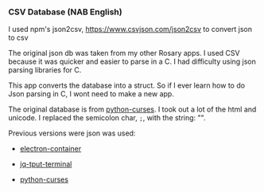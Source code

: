 ### CSV Database (NAB English)

I used npm's json2csv, https://www.csvjson.com/json2csv to convert json to csv

The original json db was taken from my other Rosary apps. I used CSV because it was quicker and easier to parse in a C. I had difficulty using json parsing libraries for C.

This app converts the database into a struct. So if I ever learn how to do Json parsing in C, I wont need to make a new app.

The original database is from [python-curses](https://github.com/mezcel/python-curses). I took out a lot of the html and unicode. I replaced the semicolon char, ```;```, with the string: "<semicolon>".

Previous versions were json was used:

* [electron-container](https://github.com/mezcel/electron-container)

* [jq-tput-terminal](https://github.com/mezcel/jq-tput-terminal)

* [python-curses](https://github.com/mezcel/python-curses)
